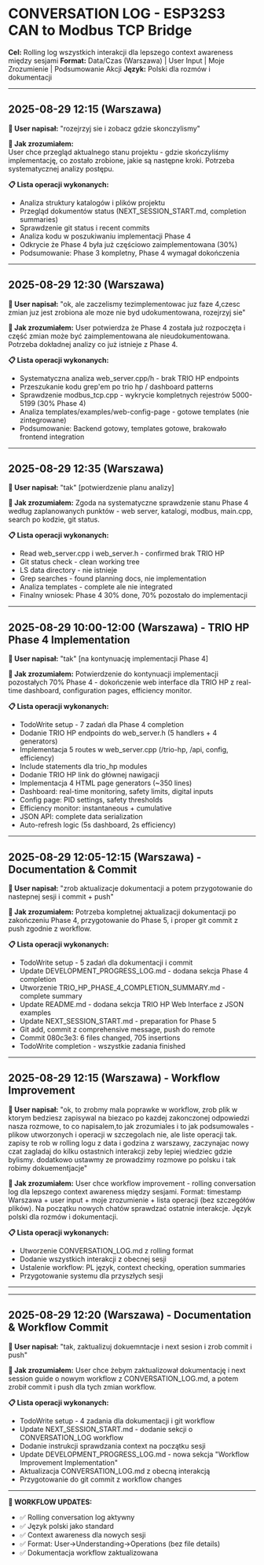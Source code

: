 # CONVERSATION LOG - ESP32S3 CAN to Modbus TCP Bridge

**Cel:** Rolling log wszystkich interakcji dla lepszego context awareness między sesjami
**Format:** Data/Czas (Warszawa) | User Input | Moje Zrozumienie | Podsumowanie Akcji
**Język:** Polski dla rozmów i dokumentacji

---

## 2025-08-29 12:15 (Warszawa)

**👤 User napisał:**
"rozejrzyj sie i zobacz gdzie skonczylismy"

**🤖 Jak zrozumiałem:**  
User chce przegląd aktualnego stanu projektu - gdzie skończyliśmy implementację, co zostało zrobione, jakie są następne kroki. Potrzeba systematycznej analizy postępu.

**📋 Lista operacji wykonanych:**
- Analiza struktury katalogów i plików projektu
- Przegląd dokumentów status (NEXT_SESSION_START.md, completion summaries)  
- Sprawdzenie git status i recent commits
- Analiza kodu w poszukiwaniu implementacji Phase 4
- Odkrycie że Phase 4 była już częściowo zaimplementowana (30%)
- Podsumowanie: Phase 3 kompletny, Phase 4 wymagał dokończenia

---

## 2025-08-29 12:30 (Warszawa) 

**👤 User napisał:**
"ok, ale zaczelismy tezimplementowac juz faze 4,czesc zmian juz jest zrobiona ale moze nie byd udokumentowana, rozejrzyj sie"

**🤖 Jak zrozumiałem:**
User potwierdza że Phase 4 została już rozpoczęta i część zmian może być zaimplementowana ale nieudokumentowana. Potrzeba dokładnej analizy co już istnieje z Phase 4.

**📋 Lista operacji wykonanych:**
- Systematyczna analiza web_server.cpp/h - brak TRIO HP endpoints  
- Przeszukanie kodu grep'em po trio hp / dashboard patterns
- Sprawdzenie modbus_tcp.cpp - wykrycie kompletnych rejestrów 5000-5199 (30% Phase 4)
- Analiza templates/examples/web-config-page - gotowe templates (nie zintegrowane)
- Podsumowanie: Backend gotowy, templates gotowe, brakowało frontend integration

---

## 2025-08-29 12:35 (Warszawa)

**👤 User napisał:** 
"tak" [potwierdzenie planu analizy]

**🤖 Jak zrozumiałem:**
Zgoda na systematyczne sprawdzenie stanu Phase 4 według zaplanowanych punktów - web server, katalogi, modbus, main.cpp, search po kodzie, git status.

**📋 Lista operacji wykonanych:**
- Read web_server.cpp i web_server.h - confirmed brak TRIO HP 
- Git status check - clean working tree
- LS data directory - nie istnieje
- Grep searches - found planning docs, nie implementation
- Analiza templates - complete ale nie integrated
- Finalny wniosek: Phase 4 30% done, 70% pozostało do implementacji

---

## 2025-08-29 10:00-12:00 (Warszawa) - TRIO HP Phase 4 Implementation

**👤 User napisał:**
"tak" [na kontynuację implementacji Phase 4]

**🤖 Jak zrozumiałem:**
Potwierdzenie do kontynuacji implementacji pozostałych 70% Phase 4 - dokończenie web interface dla TRIO HP z real-time dashboard, configuration pages, efficiency monitor.

**📋 Lista operacji wykonanych:**
- TodoWrite setup - 7 zadań dla Phase 4 completion
- Dodanie TRIO HP endpoints do web_server.h (5 handlers + 4 generators)  
- Implementacja 5 routes w web_server.cpp (/trio-hp, /api, config, efficiency)
- Include statements dla trio_hp modules
- Dodanie TRIO HP link do głównej nawigacji  
- Implementacja 4 HTML page generators (~350 lines)
- Dashboard: real-time monitoring, safety limits, digital inputs
- Config page: PID settings, safety thresholds 
- Efficiency monitor: instantaneous + cumulative
- JSON API: complete data serialization
- Auto-refresh logic (5s dashboard, 2s efficiency)

---

## 2025-08-29 12:05-12:15 (Warszawa) - Documentation & Commit

**👤 User napisał:**
"zrob aktualizacje dokumentacji a potem przygotowanie do nastepnej sesji i commit + push"

**🤖 Jak zrozumiałem:**
Potrzeba kompletnej aktualizacji dokumentacji po zakończeniu Phase 4, przygotowanie do Phase 5, i proper git commit z push zgodnie z workflow.

**📋 Lista operacji wykonanych:**
- TodoWrite setup - 5 zadań dla dokumentacji i commit
- Update DEVELOPMENT_PROGRESS_LOG.md - dodana sekcja Phase 4 completion
- Utworzenie TRIO_HP_PHASE_4_COMPLETION_SUMMARY.md - complete summary
- Update README.md - dodana sekcja TRIO HP Web Interface z JSON examples
- Update NEXT_SESSION_START.md - preparation for Phase 5
- Git add, commit z comprehensive message, push do remote
- Commit 080c3e3: 6 files changed, 705 insertions
- TodoWrite completion - wszystkie zadania finished

---

## 2025-08-29 12:15 (Warszawa) - Workflow Improvement

**👤 User napisał:**
"ok, to zrobmy mala poprawke w workflow, zrob plik w ktorym bedziesz zapisywal na biezaco po kazdej zakonczonej odpowiedzi nasza rozmowe, to co napisalem,to jak zrozumiales i to jak podsumowales - plikow utworzonych i operacji w szczegolach nie, ale liste operacji tak. zapisy te rob w rolling logu z data i godzina z warszawy, zaczynajac nowy czat zagladaj do kilku ostastnich interakcji zeby lepiej wiedziec gdzie bylismy. dodatkowo ustawmy ze prowadzimy rozmowe po polsku i tak robimy dokuementjacje"

**🤖 Jak zrozumiałem:**
User chce workflow improvement - rolling conversation log dla lepszego context awareness między sesjami. Format: timestamp Warszawa + user input + moje zrozumienie + lista operacji (bez szczegółów plików). Na początku nowych chatów sprawdzać ostatnie interakcje. Język polski dla rozmów i dokumentacji.

**📋 Lista operacji wykonanych:**
- Utworzenie CONVERSATION_LOG.md z rolling format
- Dodanie wszystkich interakcji z obecnej sesji
- Ustalenie workflow: PL język, context checking, operation summaries
- Przygotowanie systemu dla przyszłych sesji

---

---

## 2025-08-29 12:20 (Warszawa) - Documentation & Workflow Commit

**👤 User napisał:**
"tak, zaktualizuj dokuemntacje i next sesion i zrob commit i push"

**🤖 Jak zrozumiałem:**
User chce żebym zaktualizował dokumentację i next session guide o nowym workflow z CONVERSATION_LOG.md, a potem zrobił commit i push dla tych zmian workflow.

**📋 Lista operacji wykonanych:**
- TodoWrite setup - 4 zadania dla dokumentacji i git workflow
- Update NEXT_SESSION_START.md - dodanie sekcji o CONVERSATION_LOG workflow
- Dodanie instrukcji sprawdzania context na początku sesji  
- Update DEVELOPMENT_PROGRESS_LOG.md - nowa sekcja "Workflow Improvement Implementation"
- Aktualizacja CONVERSATION_LOG.md z obecną interakcją
- Przygotowanie do git commit z workflow changes

---

**🔄 WORKFLOW UPDATES:**
- ✅ Rolling conversation log aktywny
- ✅ Język polski jako standard  
- ✅ Context awareness dla nowych sesji
- ✅ Format: User→Understanding→Operations (bez file details)
- ✅ Dokumentacja workflow zaktualizowana
